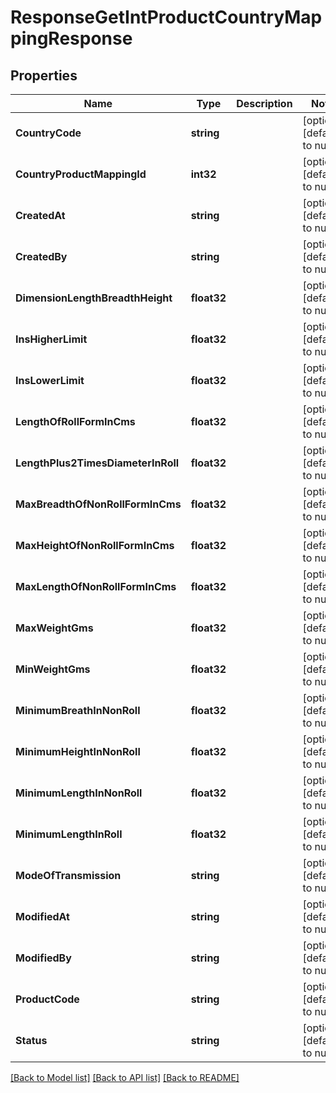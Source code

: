 # ResponseGetIntProductCountryMappingResponse

## Properties
Name | Type | Description | Notes
------------ | ------------- | ------------- | -------------
**CountryCode** | **string** |  | [optional] [default to null]
**CountryProductMappingId** | **int32** |  | [optional] [default to null]
**CreatedAt** | **string** |  | [optional] [default to null]
**CreatedBy** | **string** |  | [optional] [default to null]
**DimensionLengthBreadthHeight** | **float32** |  | [optional] [default to null]
**InsHigherLimit** | **float32** |  | [optional] [default to null]
**InsLowerLimit** | **float32** |  | [optional] [default to null]
**LengthOfRollFormInCms** | **float32** |  | [optional] [default to null]
**LengthPlus2TimesDiameterInRoll** | **float32** |  | [optional] [default to null]
**MaxBreadthOfNonRollFormInCms** | **float32** |  | [optional] [default to null]
**MaxHeightOfNonRollFormInCms** | **float32** |  | [optional] [default to null]
**MaxLengthOfNonRollFormInCms** | **float32** |  | [optional] [default to null]
**MaxWeightGms** | **float32** |  | [optional] [default to null]
**MinWeightGms** | **float32** |  | [optional] [default to null]
**MinimumBreathInNonRoll** | **float32** |  | [optional] [default to null]
**MinimumHeightInNonRoll** | **float32** |  | [optional] [default to null]
**MinimumLengthInNonRoll** | **float32** |  | [optional] [default to null]
**MinimumLengthInRoll** | **float32** |  | [optional] [default to null]
**ModeOfTransmission** | **string** |  | [optional] [default to null]
**ModifiedAt** | **string** |  | [optional] [default to null]
**ModifiedBy** | **string** |  | [optional] [default to null]
**ProductCode** | **string** |  | [optional] [default to null]
**Status** | **string** |  | [optional] [default to null]

[[Back to Model list]](../README.md#documentation-for-models) [[Back to API list]](../README.md#documentation-for-api-endpoints) [[Back to README]](../README.md)



